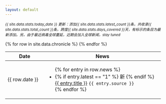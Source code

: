 ```yaml
---
layout: default
---
```


<p class="update-info">
<small>
<i>
{{ site.data.stats.today_date }} 更新：添加{{ site.data.stats.latest_count }}条，共收录{{ site.data.stats.total_count }}条，跨度{{ site.data.stats.days_covered }}天，有标示的条目为最新添加。另，由于最近病毒全球蔓延，近期会加入全球新闻，stay tuned
</i>
</small>
</p>

<table>
<colgroup>
    <col width="25%" />
    <col width="75%" />
</colgroup>
<thead>
    <tr class="header">
        <th>Date</th><th>News</th>
    </tr>
</thead>
<tbody>
    {% for row in site.data.chronicle %}
    <tr>
        <td>{{ row.date }}</td>
        <td>
            <ul>
                {% for entry in row.news %}
                <li>
                    <div class="news-entry">
                        {% if entry.latest == "1" %}
                            <span class="latest-badge">新</span>
                        {% endif %}
                        <a href="{{ entry.url }}">{{ entry.title }}</a>
                         <code class="language-plaintext highlighter-rouge">{{ entry.source }}</code>
                    </div>
                </li>
                {% endfor %}
            </ul>
        </td>
    </tr>
    {% endfor %}
</tbody>
</table>